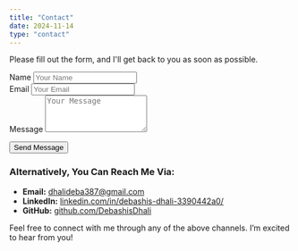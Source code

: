 ```yaml
---
title: "Contact"
date: 2024-11-14
type: "contact"
---
```



Please fill out the form, and I'll get back to you as soon as possible.

<form action="your-backend-endpoint" method="POST" id="contact-form">
  <div class="form-group">
    <label for="name">Name</label>
    <input type="text" id="name" name="name" placeholder="Your Name" required>
  </div>
  
  <div class="form-group">
    <label for="email">Email</label>
    <input type="email" id="email" name="email" placeholder="Your Email" required>
  </div>
  
  <div class="form-group">
    <label for="message">Message</label>
    <textarea id="message" name="message" placeholder="Your Message" rows="4" required></textarea>
  </div>
  
  <button type="submit" class="submit-button">Send Message</button>
</form>

### Alternatively, You Can Reach Me Via:

- **Email:** [dhalideba387@gmail.com](mailto:dhalideba387@gmail.com)
- **LinkedIn:** [linkedin.com/in/debashis-dhali-3390442a0/](https://linkedin.com/in/your-profile)
- **GitHub:** [github.com/DebashisDhali](https://github.com/DebashisDhali)

Feel free to connect with me through any of the above channels. I’m excited to hear from you!
